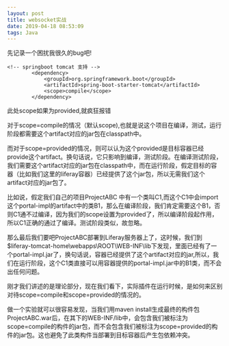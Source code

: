 ```yaml
---
layout: post
title: websocket实战
date: 2019-04-18 08:53:09
tags: Java
---
```

先记录一个困扰我很久的bug吧!
```
<!-- springboot tomcat 支持 -->
		<dependency>
			<groupId>org.springframework.boot</groupId>
			<artifactId>spring-boot-starter-tomcat</artifactId>
			<scope>compile</scope>
		</dependency>
```
此处scope如果为provided,就疯狂报错

对于scope=compile的情况（默认scope),也就是说这个项目在编译，测试，运行阶段都需要这个artifact对应的jar包在classpath中。

而对于scope=provided的情况，则可以认为这个provided是目标容器已经provide这个artifact。换句话说，它只影响到编译，测试阶段。在编译测试阶段，我们需要这个artifact对应的jar包在classpath中，而在运行阶段，假定目标的容器（比如我们这里的liferay容器）已经提供了这个jar包，所以无需我们这个artifact对应的jar包了。

比如说，假定我们自己的项目ProjectABC 中有一个类叫C1,而这个C1中会import这个portal-impl的artifact中的类B1，那么在编译阶段，我们肯定需要这个B1，否则C1通不过编译，因为我们的scope设置为provided了，所以编译阶段起作用，所以C1正确的通过了编译。测试阶段类似，故忽略。

那么最后我们要吧ProjectABC部署到Liferay服务器上了，这时候，我们到$liferay-tomcat-home\webapps\ROOT\WEB-INF\lib下发现，里面已经有了一个portal-impl.jar了，换句话说，容器已经提供了这个artifact对应的jar,所以，我们在运行阶段，这个C1类直接可以用容器提供的portal-impl.jar中的B1类，而不会出任何问题。

刚才我们讲述的是理论部分，现在我们看下，实际插件在运行时候，是如何来区别对待scope=compile和scope=provided的情况的。

做一个实验就可以很容易发现，当我们用maven install生成最终的构件包ProjectABC.war后，在其下的WEB-INF/lib中，会包含我们被标注为scope=compile的构件的jar包，而不会包含我们被标注为scope=provided的构件的jar包。这也避免了此类构件当部署到目标容器后产生包依赖冲突。
